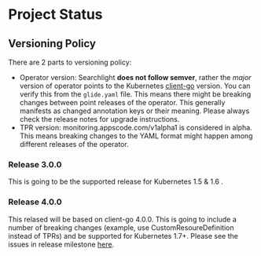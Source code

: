 # Project Status

## Versioning Policy
There are 2 parts to versioning policy:
 - Operator version: Searchlight __does not follow semver__, rather the _major_ version of operator points to the
Kubernetes [client-go](https://github.com/kubernetes/client-go#branches-and-tags) version.
You can verify this from the `glide.yaml` file. This means there might be breaking changes
between point releases of the operator. This generally manifests as changed annotation keys or their meaning.
Please always check the release notes for upgrade instructions.
 - TPR version: monitoring.appscode.com/v1alpha1 is considered in alpha. This means breaking changes to the YAML format
might happen among different releases of the operator.

### Release 3.0.0
This is going to be the supported release for Kubernetes 1.5 & 1.6 .

### Release 4.0.0
This relased will be based on client-go 4.0.0. This is going to include a number of breaking changes (example, use CustomResoureDefinition instead of TPRs) and be supported for Kubernetes 1.7+. Please see the issues in release milestone [here](https://github.com/appscode/searchlight/milestone/3).
